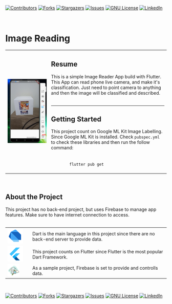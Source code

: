 [contributors-shield]: https://img.shields.io/github/contributors/rafaelqueiroz88/FlutterRealTimeImageLabeling.svg?style=for-the-badge
[contributors-url]: https://github.com/rafaelqueiroz88/FlutterRealTimeImageLabeling/graphs/contributors
[forks-shield]: https://img.shields.io/github/forks/rafaelqueiroz88/FlutterRealTimeImageLabeling?style=for-the-badge
[forks-url]: https://github.com/rafaelqueiroz88/FlutterRealTimeImageLabeling/network/members
[stars-shield]: https://img.shields.io/github/stars/rafaelqueiroz88/FlutterRealTimeImageLabeling?style=for-the-badge
[stars-url]: https://github.com/rafaelqueiroz88/FlutterRealTimeImageLabeling/stargazers
[issues-shield]: https://img.shields.io/github/issues/rafaelqueiroz88/FlutterRealTimeImageLabeling.svg?style=for-the-badge
[issues-url]: https://github.com/rafaelqueiroz88/FlutterRealTimeImageLabeling/issues
[license-shield]: https://img.shields.io/github/license/rafaelqueiroz88/FlutterRealTimeImageLabeling.svg?style=for-the-badge
[license-url]: https://github.com/rafaelqueiroz88/FlutterRealTimeImageLabeling/blob/master/LICENSE
[linkedin-shield]: https://img.shields.io/badge/-LinkedIn-black.svg?style=for-the-badge&logo=linkedin&colorB=555
[linkedin-url]: https://www.linkedin.com/in/rafael-queiroz-0074a4139/

<!-- Project Shields -->
[![Contributors][contributors-shield]][contributors-url]
[![Forks][forks-shield]][forks-url]
[![Stargazers][stars-shield]][stars-url]
[![Issues][issues-shield]][issues-url]
[![GNU License][license-shield]][license-url]
[![LinkedIn][linkedin-shield]][linkedin-url]

<br />

# Image Reading

<table border="0">
  <tr>
    <td align="center">
      <img src=".github/assets/app_sample/main_screen.png" alt="App Main Screen"/>
    </td>
    <td>
      <h2>Resume</h2>
      This is a simple Image Reader App build with Flutter. This App can read phone live camera, and make it's classification. Just need to point camera to anything and then the image will be classified and described.<br /><br />
      <hr />
      <h2>Getting Started</h2>
      This project count on Google ML Kit Image Labelling.
      Since Google ML Kit is installed. Check <code>pubspec.yml</code> to check these libraries and then run the follow command:<br /><br />
      <code>
        flutter pub get
      </code>
    </td>
  </tr>
</table>

<br />

## About the Project

This project has no back-end project, but uses Firebase to manage app features. Make sure to have internet connection to access.<br /><br />

<table border="0">
  <tr>
    <td>
      <img src=".github/assets/icons/icons8-dart-48.png" alt="Dart Lang" />
    </td>
    <td>
      Dart is the main language in this project since there are no back-end server to provide data.
    </td>
  </tr>
  <tr>
    <td>
      <img src=".github/assets/icons/icons8-flutter-48.png" alt="Flutter" />
    </td>
    <td>
      This project counts on Flutter since Flutter is the most popular Dart Framework.
    </td>
  </tr>
  <tr>
    <td>
      <img src=".github/assets/icons/icons8-image-file-100.png" alt="Image Reading" width="60%" height="60%" />
    </td>
    <td>
      As a sample project, Firebase is set to provide and controlls data.
    </td>
  </tr>
</table>

<br />

<!-- Project Shields -->
[![Contributors][contributors-shield]][contributors-url]
[![Forks][forks-shield]][forks-url]
[![Stargazers][stars-shield]][stars-url]
[![Issues][issues-shield]][issues-url]
[![GNU License][license-shield]][license-url]
[![LinkedIn][linkedin-shield]][linkedin-url]
